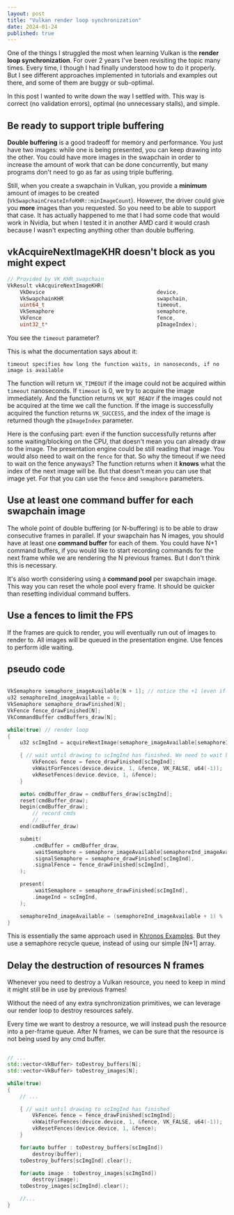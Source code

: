 ```yaml
---
layout: post
title: "Vulkan render loop synchronization"
date: 2024-01-24
published: true
---
```


One of the things I struggled the most when learning Vulkan is the **render loop synchronization**. For over 2 years I've been revisiting the topic many times. Every time, I though I had finally understood how to do it properly. But I see different approaches implemented in tutorials and examples out there, and some of them are buggy or sub-optimal.

In this post I wanted to write down the way I settled with. This way is correct (no validation errors), optimal (no unnecessary stalls), and simple.

## Be ready to support triple buffering

**Double buffering** is a good tradeoff for memory and performance. You just have two images: while one is being presented, you can keep drawing into the other. You could have more images in the swapchain in order to increase the amount of work that can be done concurrently, but many programs don't need to go as far as using triple buffering.

Still, when you create a swapchain in Vulkan, you provide a **minimum** amount of images to be created (`VkSwapchainCreateInfoKHR::minImageCount`). However, the driver could give you **more** images than you requested. So you need to be able to support that case. It has actually happened to me that I had some code that would work in Nvidia, but when I tested it in another AMD card it would crash because I wasn't expecting anything other than double buffering.

 ## vkAcquireNextImageKHR doesn't block as you might expect

```c
// Provided by VK_KHR_swapchain
VkResult vkAcquireNextImageKHR(
    VkDevice                                    device,
    VkSwapchainKHR                              swapchain,
    uint64_t                                    timeout,
    VkSemaphore                                 semaphore,
    VkFence                                     fence,
    uint32_t*                                   pImageIndex);
```

You see the `timeout` parameter?

This is what the documentation says about it:

```
timeout specifies how long the function waits, in nanoseconds, if no image is available
```

The function will return `VK_TIMEOUT` if the image could not be acquired within `timeout` nanoseconds. If `timeout` is 0, we try to acquire the image immediately. And the function returns `VK_NOT_READY` if the images could not be acquired at the time we call the function. If the image is successfully acquired the function returns `VK_SUCCESS`, and the index of the image is returned though the `pImageIndex` parameter.

Here is the confusing part: even if the function successfully returns after some waiting/blocking on the CPU, that doesn't mean you can already draw to the image. The presentation engine could be still reading that image. You would also need to wait on the `fence` for that. So why the timeout if we need to wait on the fence anyways? The function returns when it **knows** what the index of the next image will be. But that doesn't mean you can use that image yet. For that you can use the `fence` and `semaphore` parameters.

## Use at least one command buffer for each swapchain image

The whole point of double buffering (or N-buffering) is to be able to draw consecutive frames in parallel. If your swapchain has N images, you should have at least one **command buffer** for each of them. You could have N+1 command buffers, if you would like to start recording commands for the next frame while we are rendering the N previous frames. But I don't think this is necessary.

It's also worth considering using a **command pool** per swapchain image. This way you can reset the whole pool every frame. It should be quicker than resetting individual command buffers.

## Use a fences to limit the FPS

If the frames are quick to render, you will eventually run out of images to render to. All images will be queued in the presentation engine. Use fences to perform idle waiting.

## pseudo code

```cpp

VkSemaphore semaphore_imageAvailable[N + 1]; // notice the +1 (even if all N frames have been presented, we would like to query what will be the next image index)
u32 semaphoreInd_imageAvailable = 0;
VkSemaphore semaphore_drawFinished[N];
VkFence fence_drawFinished[N];
VkCommandBuffer cmdBuffers_draw[N];

while(true) // render loop
{
    u32 scImgInd = acquireNextImage(semaphore_imageAvailable[semaphoreInd_imageAvailable]);

    { // wait until drawing to scImgInd has finished. We need to wait because, otherwise, cmdBuffers_draw[scImgInd] would be in use
        VkFence& fence = fence_drawFinished[scImgInd];
        vkWaitForFences(device.device, 1, &fence, VK_FALSE, u64(-1));
        vkResetFences(device.device, 1, &fence);
    }

    auto& cmdBuffer_draw = cmdBuffers_draw[scImgInd];
    reset(cmdBuffer_draw);
    begin(cmdBuffer_draw);
        // record cmds
        // ...
    end(cmdBuffer_draw)

    submit(
        .cmdBuffer = cmdBuffer_draw,
        .waitSemaphore = semaphore_imageAvailable[semaphoreInd_imageAvailable],
        .signalSemaphore = semaphore_drawFinished[scImgInd],
        .signalFence = fence_drawFinished[scImgInd],
    );

    present(
        .waitSemaphore = semaphore_drawFinished[scImgInd],
        .imageInd = scImgInd,
    );

    semaphoreInd_imageAvailable = (semaphoreInd_imageAvailable + 1) % (N + 1);
}
```

This is essentially the same approach used in [Khronos Examples](https://github.com/KhronosGroup/Vulkan-Samples/blob/27d1c21f82be8c580349d3e19f85891be504eea5/samples/api/hello_triangle/hello_triangle.cpp). But they use a semaphore recycle queue, instead of using our simple [N+1] array.

## Delay the destruction of resources N frames

Whenever you need to destroy a Vulkan resource, you need to keep in mind it might still be in use by previous frames!

Without the need of any extra synchronization primitives, we can leverage our render loop to destroy resources safely.

Every time we want to destroy a resource, we will instead push the resource into a per-frame queue. After N frames, we can be sure that the resource is not being used by any cmd buffer.

```cpp

// ... 
std::vector<VkBuffer> toDestroy_buffers[N];
std::vector<VkBuffer> toDestroy_images[N];

while(true)
{
    // ...

    { // wait until drawing to scImgInd has finished
        VkFence& fence = fence_drawFinished[scImgInd];
        vkWaitForFences(device.device, 1, &fence, VK_FALSE, u64(-1));
        vkResetFences(device.device, 1, &fence);
    }

    for(auto buffer : toDestroy_buffers[scImgInd])
        destroy(buffer);
    toDestroy_buffers[scImgInd].clear();

    for(auto image : toDestroy_images[scImgInd])
        destroy(image);
    toDestroy_images[scImgInd].clear();

    //...
}

```
